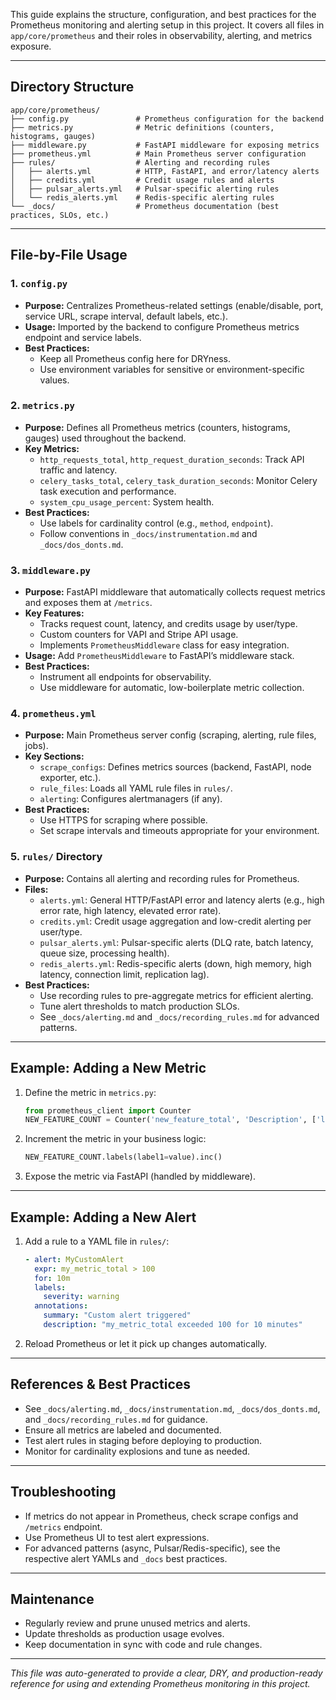 
This guide explains the structure, configuration, and best practices for the Prometheus monitoring and alerting setup in this project. It covers all files in `app/core/prometheus` and their roles in observability, alerting, and metrics exposure.

---

## Directory Structure

```
app/core/prometheus/
├── config.py               # Prometheus configuration for the backend
├── metrics.py              # Metric definitions (counters, histograms, gauges)
├── middleware.py           # FastAPI middleware for exposing metrics
├── prometheus.yml          # Main Prometheus server configuration
├── rules/                  # Alerting and recording rules
│   ├── alerts.yml          # HTTP, FastAPI, and error/latency alerts
│   ├── credits.yml         # Credit usage rules and alerts
│   ├── pulsar_alerts.yml   # Pulsar-specific alerting rules
│   └── redis_alerts.yml    # Redis-specific alerting rules
└── _docs/                  # Prometheus documentation (best practices, SLOs, etc.)
```

---

## File-by-File Usage

### 1. `config.py`
- **Purpose:** Centralizes Prometheus-related settings (enable/disable, port, service URL, scrape interval, default labels, etc.).
- **Usage:** Imported by the backend to configure Prometheus metrics endpoint and service labels.
- **Best Practices:**
  - Keep all Prometheus config here for DRYness.
  - Use environment variables for sensitive or environment-specific values.

### 2. `metrics.py`
- **Purpose:** Defines all Prometheus metrics (counters, histograms, gauges) used throughout the backend.
- **Key Metrics:**
  - `http_requests_total`, `http_request_duration_seconds`: Track API traffic and latency.
  - `celery_tasks_total`, `celery_task_duration_seconds`: Monitor Celery task execution and performance.
  - `system_cpu_usage_percent`: System health.
- **Best Practices:**
  - Use labels for cardinality control (e.g., `method`, `endpoint`).
  - Follow conventions in `_docs/instrumentation.md` and `_docs/dos_donts.md`.

### 3. `middleware.py`
- **Purpose:** FastAPI middleware that automatically collects request metrics and exposes them at `/metrics`.
- **Key Features:**
  - Tracks request count, latency, and credits usage by user/type.
  - Custom counters for VAPI and Stripe API usage.
  - Implements `PrometheusMiddleware` class for easy integration.
- **Usage:** Add `PrometheusMiddleware` to FastAPI’s middleware stack.
- **Best Practices:**
  - Instrument all endpoints for observability.
  - Use middleware for automatic, low-boilerplate metric collection.

### 4. `prometheus.yml`
- **Purpose:** Main Prometheus server config (scraping, alerting, rule files, jobs).
- **Key Sections:**
  - `scrape_configs`: Defines metrics sources (backend, FastAPI, node exporter, etc.).
  - `rule_files`: Loads all YAML rule files in `rules/`.
  - `alerting`: Configures alertmanagers (if any).
- **Best Practices:**
  - Use HTTPS for scraping where possible.
  - Set scrape intervals and timeouts appropriate for your environment.

### 5. `rules/` Directory
- **Purpose:** Contains all alerting and recording rules for Prometheus.
- **Files:**
  - `alerts.yml`: General HTTP/FastAPI error and latency alerts (e.g., high error rate, high latency, elevated error rate).
  - `credits.yml`: Credit usage aggregation and low-credit alerting per user/type.
  - `pulsar_alerts.yml`: Pulsar-specific alerts (DLQ rate, batch latency, queue size, processing health).
  - `redis_alerts.yml`: Redis-specific alerts (down, high memory, high latency, connection limit, replication lag).
- **Best Practices:**
  - Use recording rules to pre-aggregate metrics for efficient alerting.
  - Tune alert thresholds to match production SLOs.
  - See `_docs/alerting.md` and `_docs/recording_rules.md` for advanced patterns.

---

## Example: Adding a New Metric

1. Define the metric in `metrics.py`:
   ```python
   from prometheus_client import Counter
   NEW_FEATURE_COUNT = Counter('new_feature_total', 'Description', ['label1'])
   ```
2. Increment the metric in your business logic:
   ```python
   NEW_FEATURE_COUNT.labels(label1=value).inc()
   ```
3. Expose the metric via FastAPI (handled by middleware).

---

## Example: Adding a New Alert

1. Add a rule to a YAML file in `rules/`:
   ```yaml
   - alert: MyCustomAlert
     expr: my_metric_total > 100
     for: 10m
     labels:
       severity: warning
     annotations:
       summary: "Custom alert triggered"
       description: "my_metric_total exceeded 100 for 10 minutes"
   ```
2. Reload Prometheus or let it pick up changes automatically.

---

## References & Best Practices
- See `_docs/alerting.md`, `_docs/instrumentation.md`, `_docs/dos_donts.md`, and `_docs/recording_rules.md` for guidance.
- Ensure all metrics are labeled and documented.
- Test alert rules in staging before deploying to production.
- Monitor for cardinality explosions and tune as needed.

---

## Troubleshooting
- If metrics do not appear in Prometheus, check scrape configs and `/metrics` endpoint.
- Use Prometheus UI to test alert expressions.
- For advanced patterns (async, Pulsar/Redis-specific), see the respective alert YAMLs and `_docs` best practices.

---

## Maintenance
- Regularly review and prune unused metrics and alerts.
- Update thresholds as production usage evolves.
- Keep documentation in sync with code and rule changes.

---

*This file was auto-generated to provide a clear, DRY, and production-ready reference for using and extending Prometheus monitoring in this project.*
